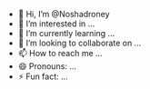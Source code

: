 - 👋 Hi, I’m @Noshadroney
- 👀 I’m interested in ...
- 🌱 I’m currently learning ...
- 💞️ I’m looking to collaborate on ...
- 📫 How to reach me ...
- 😄 Pronouns: ...
- ⚡ Fun fact: ...

<!---
Noshadroney/Noshadroney is a ✨ special ✨ repository because its `README.md` (this file) appears on your GitHub profile.
You can click the Preview link to take a look at your changes.
--->
